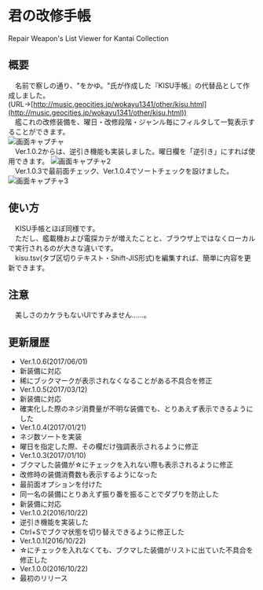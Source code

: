 # 君の改修手帳
Repair Weapon's List Viewer for Kantai Collection
## 概要
　名前で察しの通り、"をかゆ。"氏が作成した『KISU手帳』の代替品として作成しました。  
(URL→[http://music.geocities.jp/wokayu1341/other/kisu.html](http://music.geocities.jp/wokayu1341/other/kisu.html))  
　艦これの改修装備を、曜日・改修段階・ジャンル毎にフィルタして一覧表示することができます。  
![画面キャプチャ](https://cloud.githubusercontent.com/assets/3734392/19605691/638344f8-97f7-11e6-80d3-ad16dd3b3538.png)  
　Ver.1.0.2からは、逆引き機能も実装しました。曜日欄を「逆引き」にすれば使用できます。
![画面キャプチャ2](https://cloud.githubusercontent.com/assets/3734392/19618259/08329f84-9880-11e6-9237-3bd77bd60ac7.png)  
　Ver.1.0.3で最前面チェック、Ver.1.0.4でソートチェックを設けました。
![画面キャプチャ3](https://cloud.githubusercontent.com/assets/3734392/22171598/bdb3c9b4-dfd4-11e6-8cea-8f7dc23c58c1.png)  
## 使い方
　KISU手帳とほぼ同様です。  
　ただし、艦載機および電探カテが増えたことと、ブラウザ上ではなくローカルで実行されるのが大きな違いです。  
　kisu.tsv(タブ区切りテキスト・Shift-JIS形式)を編集すれば、簡単に内容を更新できます。
## 注意
　美しさのカケラもないUIですみません……。
## 更新履歴
- Ver.1.0.6(2017/06/01)
 - 新装備に対応
 - 稀にブックマークが表示されなくなることがある不具合を修正
- Ver.1.0.5(2017/03/12)
 - 新装備に対応
 - 確実化した際のネジ消費量が不明な装備でも、とりあえず表示できるようにした
- Ver.1.0.4(2017/01/21)
 - ネジ数ソートを実装
 - 曜日を指定した際、その欄だけ強調表示されるように修正
- Ver.1.0.3(2017/01/10)
 - ブクマした装備が☆にチェックを入れない際も表示されるように修正
 - 改修時の装備消費数も表示するようになった
 - 最前面オプションを付けた
 - 同一名の装備にとりあえず振り番を振ることでダブりを防止した
 - 新装備に対応
- Ver.1.0.2(2016/10/22)
 - 逆引き機能を実装した
 - Ctrl+Sでブクマ状態を切り替えできるように修正した
- Ver.1.0.1(2016/10/22)
 - ☆にチェックを入れなくても、ブクマした装備がリストに出ていた不具合を修正した
- Ver.1.0.0(2016/10/22)
 - 最初のリリース

